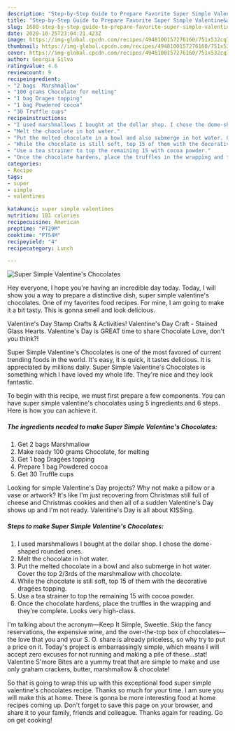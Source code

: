 ```yaml
---
description: "Step-by-Step Guide to Prepare Favorite Super Simple Valentine&amp;#39;s Chocolates"
title: "Step-by-Step Guide to Prepare Favorite Super Simple Valentine&amp;#39;s Chocolates"
slug: 1680-step-by-step-guide-to-prepare-favorite-super-simple-valentine-and-39-s-chocolates
date: 2020-10-25T23:04:21.423Z
image: https://img-global.cpcdn.com/recipes/4948100157276160/751x532cq70/super-simple-valentines-chocolates-recipe-main-photo.jpg
thumbnail: https://img-global.cpcdn.com/recipes/4948100157276160/751x532cq70/super-simple-valentines-chocolates-recipe-main-photo.jpg
cover: https://img-global.cpcdn.com/recipes/4948100157276160/751x532cq70/super-simple-valentines-chocolates-recipe-main-photo.jpg
author: Georgia Silva
ratingvalue: 4.6
reviewcount: 9
recipeingredient:
- "2 bags  Marshmallow"
- "100 grams Chocolate for melting"
- "1 bag Drages topping"
- "1 bag Powdered cocoa"
- "30 Truffle cups"
recipeinstructions:
- "I used marshmallows I bought at the dollar shop. I chose the dome-shaped rounded ones."
- "Melt the chocolate in hot water."
- "Put the melted chocolate in a bowl and also submerge in hot water. Cover the top 2/3rds of the marshmallow with chocolate."
- "While the chocolate is still soft, top 15 of them with the decorative dragées topping."
- "Use a tea strainer to top the remaining 15 with cocoa powder."
- "Once the chocolate hardens, place the truffles in the wrapping and they&#39;re complete. Looks very high-class."
categories:
- Recipe
tags:
- super
- simple
- valentines

katakunci: super simple valentines 
nutrition: 181 calories
recipecuisine: American
preptime: "PT29M"
cooktime: "PT54M"
recipeyield: "4"
recipecategory: Lunch

---
```



![Super Simple Valentine&#39;s Chocolates](https://img-global.cpcdn.com/recipes/4948100157276160/751x532cq70/super-simple-valentines-chocolates-recipe-main-photo.jpg)

Hey everyone, I hope you're having an incredible day today. Today, I will show you a way to prepare a distinctive dish, super simple valentine&#39;s chocolates. One of my favorites food recipes. For mine, I am going to make it a bit tasty. This is gonna smell and look delicious.

Valentine&#39;s Day Stamp Crafts &amp; Activities! Valentine&#39;s Day Craft - Stained Glass Hearts. Valentine&#39;s Day is GREAT time to share Chocolate Love, don&#39;t you think?!

Super Simple Valentine&#39;s Chocolates is one of the most favored of current trending foods in the world. It's easy, it is quick, it tastes delicious. It is appreciated by millions daily. Super Simple Valentine&#39;s Chocolates is something which I have loved my whole life. They're nice and they look fantastic.


To begin with this recipe, we must first prepare a few components. You can have super simple valentine&#39;s chocolates using 5 ingredients and 6 steps. Here is how you can achieve it.

<!--inarticleads1-->

##### The ingredients needed to make Super Simple Valentine&#39;s Chocolates:

1. Get 2 bags  Marshmallow
1. Make ready 100 grams Chocolate, for melting
1. Get 1 bag Dragées topping
1. Prepare 1 bag Powdered cocoa
1. Get 30 Truffle cups


Looking for simple Valentine&#39;s Day projects? Why not make a pillow or a vase or artwork? It&#39;s like I&#39;m just recovering from Christmas still full of cheese and Christmas cookies and then all of a sudden Valentine&#39;s Day shows up and I&#39;m not ready. Valentine&#39;s Day is all about KISSing. 

<!--inarticleads2-->

##### Steps to make Super Simple Valentine&#39;s Chocolates:

1. I used marshmallows I bought at the dollar shop. I chose the dome-shaped rounded ones.
1. Melt the chocolate in hot water.
1. Put the melted chocolate in a bowl and also submerge in hot water. Cover the top 2/3rds of the marshmallow with chocolate.
1. While the chocolate is still soft, top 15 of them with the decorative dragées topping.
1. Use a tea strainer to top the remaining 15 with cocoa powder.
1. Once the chocolate hardens, place the truffles in the wrapping and they&#39;re complete. Looks very high-class.


I&#39;m talking about the acronym—Keep It Simple, Sweetie. Skip the fancy reservations, the expensive wine, and the over-the-top box of chocolates—the love that you and your S. O. share is already priceless, so why try to put a price on it. Today&#39;s project is embarrassingly simple, which means I will accept zero excuses for not running and making a pile of these…stat! Valentine S&#39;more Bites are a yummy treat that are simple to make and use only graham crackers, butter, marshmallow &amp; chocolate! 

So that is going to wrap this up with this exceptional food super simple valentine&#39;s chocolates recipe. Thanks so much for your time. I am sure you will make this at home. There is gonna be more interesting food at home recipes coming up. Don't forget to save this page on your browser, and share it to your family, friends and colleague. Thanks again for reading. Go on get cooking!
